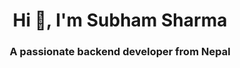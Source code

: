 <h1 align="center">Hi 👋, I'm Subham Sharma</h1>
<h3 align="center">A passionate backend developer from Nepal</h3>

